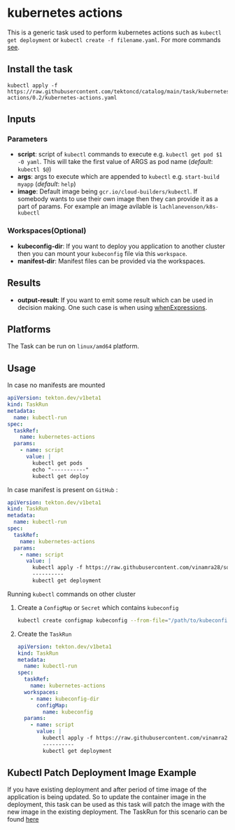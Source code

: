 # kubernetes actions

This is a generic task used to perform kubernetes actions such as `kubectl get deployment` or `kubectl create -f filename.yaml`. For more commands [see](https://kubernetes.io/docs/reference/kubectl/overview/).

## Install the task

```
kubectl apply -f https://raw.githubusercontent.com/tektoncd/catalog/main/task/kubernetes-actions/0.2/kubernetes-actions.yaml
```

## Inputs

### Parameters

- **script**: script of `kubectl` commands to execute e.g. `kubectl get pod $1 -0 yaml`. This will take the first value of ARGS as pod name (_default_: `kubectl $@`)
- **args**: args to execute which are appended to `kubectl` e.g. `start-build myapp` (_default_: `help`)
- **image**: Default image being `gcr.io/cloud-builders/kubectl`. If somebody wants to use their own image then they can provide it as a part of params. For example an image avilable is `lachlanevenson/k8s-kubectl`

### Workspaces(Optional)

- **kubeconfig-dir**: If you want to deploy you application to another cluster then you can mount your `kubeconfig` file via this `workspace`.
- **manifest-dir**: Manifest files can be provided via the workspaces.

## Results

- **output-result**: If you want to emit some result which can be used in decision making. One such case is when using [whenExpressions](https://github.com/tektoncd/pipeline/blob/main/docs/pipelines.md#guard-task-execution-using-whenexpressions).

## Platforms

The Task can be run on `linux/amd64` platform.

## Usage

In case no manifests are mounted

```yaml
apiVersion: tekton.dev/v1beta1
kind: TaskRun
metadata:
  name: kubectl-run
spec:
  taskRef:
    name: kubernetes-actions
  params:
    - name: script
      value: |
        kubectl get pods 
        echo "-----------"
        kubectl get deploy
```

In case manifest is present on `GitHub` :

```yaml
apiVersion: tekton.dev/v1beta1
kind: TaskRun
metadata:
  name: kubectl-run
spec:
  taskRef:
    name: kubernetes-actions
  params:
    - name: script
      value: |
        kubectl apply -f https://raw.githubusercontent.com/vinamra28/social-client/master/k8s/deployment.yaml
        ----------
        kubectl get deployment
```

Running `kubectl` commands on other cluster

1. Create a `ConfigMap` or `Secret` which contains `kubeconfig`

   ```sh
   kubectl create configmap kubeconfig --from-file="/path/to/kubeconfig"
   ```

2. Create the `TaskRun`
   ```yaml
   apiVersion: tekton.dev/v1beta1
   kind: TaskRun
   metadata:
     name: kubectl-run
   spec:
     taskRef:
       name: kubernetes-actions
     workspaces:
       - name: kubeconfig-dir
         configMap:
           name: kubeconfig
     params:
       - name: script
         value: |
           kubectl apply -f https://raw.githubusercontent.com/vinamra28/social-client/master/k8s/deployment.yaml
           ----------
           kubectl get deployment
   ```

## Kubectl Patch Deployment Image Example

If you have existing deployment and after period of time image of the application is being updated. So to update the container image in the deployment, this task can be used as this task will patch the image with the new image in the existing deployment. The TaskRun for this scenario can be found [here](./samples/update-deployment-image-taskrun.yaml)
